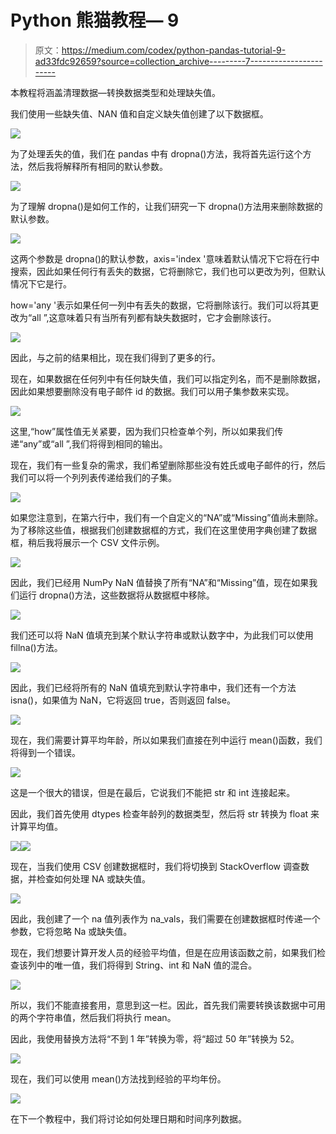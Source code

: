 # Python 熊猫教程— 9

> 原文：<https://medium.com/codex/python-pandas-tutorial-9-ad33fdc92659?source=collection_archive---------7----------------------->

本教程将涵盖清理数据—转换数据类型和处理缺失值。

我们使用一些缺失值、NAN 值和自定义缺失值创建了以下数据框。

![](img/3c920e539d93453e15efa83e3753388a.png)

为了处理丢失的值，我们在 pandas 中有 dropna()方法，我将首先运行这个方法，然后我将解释所有相同的默认参数。

![](img/b4a1c420447fa07dfc6e512a8836cc68.png)

为了理解 dropna()是如何工作的，让我们研究一下 dropna()方法用来删除数据的默认参数。

![](img/81be0473d0528eb373561d7eed9bf98d.png)

这两个参数是 dropna()的默认参数，axis='index '意味着默认情况下它将在行中搜索，因此如果任何行有丢失的数据，它将删除它，我们也可以更改为列，但默认情况下它是行。

how='any '表示如果任何一列中有丢失的数据，它将删除该行。我们可以将其更改为“all ”,这意味着只有当所有列都有缺失数据时，它才会删除该行。

![](img/4cc706090825da3653c96100dd5a9b2e.png)

因此，与之前的结果相比，现在我们得到了更多的行。

现在，如果数据在任何列中有任何缺失值，我们可以指定列名，而不是删除数据，因此如果想要删除没有电子邮件 id 的数据。我们可以用子集参数来实现。

![](img/8d3b8c372d4c36ab2b4dd9be3b03851c.png)

这里,“how”属性值无关紧要，因为我们只检查单个列，所以如果我们传递“any”或“all ”,我们将得到相同的输出。

现在，我们有一些复杂的需求，我们希望删除那些没有姓氏或电子邮件的行，然后我们可以将一个列列表传递给我们的子集。

![](img/e74166cd231d1ea4b157dede500e1594.png)

如果您注意到，在第六行中，我们有一个自定义的“NA”或“Missing”值尚未删除。为了移除这些值，根据我们创建数据框的方式，我们在这里使用字典创建了数据框，稍后我将展示一个 CSV 文件示例。

![](img/0c1d0a513707e08eaee4740fe503f233.png)

因此，我们已经用 NumPy NaN 值替换了所有“NA”和“Missing”值，现在如果我们运行 dropna()方法，这些数据将从数据框中移除。

![](img/cc15f60095559e6f1b2bf45ee0888508.png)

我们还可以将 NaN 值填充到某个默认字符串或默认数字中，为此我们可以使用 fillna()方法。

![](img/76b2718bdf2fd2bf09748a79a5238ed6.png)

因此，我们已经将所有的 NaN 值填充到默认字符串中，我们还有一个方法 isna()，如果值为 NaN，它将返回 true，否则返回 false。

![](img/243666482e3483e7959613cebbb3186e.png)

现在，我们需要计算平均年龄，所以如果我们直接在列中运行 mean()函数，我们将得到一个错误。

![](img/9b03c9d8f5edaa53b3afc28be1493dc5.png)

这是一个很大的错误，但是在最后，它说我们不能把 str 和 int 连接起来。

因此，我们首先使用 dtypes 检查年龄列的数据类型，然后将 str 转换为 float 来计算平均值。

![](img/8ef591824c1832e052320d58fd434a78.png)![](img/9a7b9ec4086680d93370e507c5f07f07.png)

现在，当我们使用 CSV 创建数据框时，我们将切换到 StackOverflow 调查数据，并检查如何处理 NA 或缺失值。

![](img/2fbabb19edc5a5aa56b32b2c55bf96c5.png)

因此，我创建了一个 na 值列表作为 na_vals，我们需要在创建数据框时传递一个参数，它将忽略 Na 或缺失值。

现在，我们想要计算开发人员的经验平均值，但是在应用该函数之前，如果我们检查该列中的唯一值，我们将得到 String、int 和 NaN 值的混合。

![](img/c91f1970488f5630a7fe9ab5d2499c88.png)

所以，我们不能直接套用，意思到这一栏。因此，首先我们需要转换该数据中可用的两个字符串值，然后我们将执行 mean。

因此，我使用替换方法将“不到 1 年”转换为零，将“超过 50 年”转换为 52。

![](img/ad89f4450c00d894d37024383945de4e.png)

现在，我们可以使用 mean()方法找到经验的平均年份。

![](img/6e6f0377bce5f6463bbad10cdbe94aea.png)

在下一个教程中，我们将讨论如何处理日期和时间序列数据。